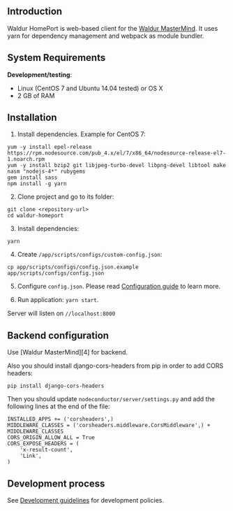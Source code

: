 ## Introduction

Waldur HomePort is web-based client for the [Waldur MasterMind][1].
It uses yarn for dependency management and webpack as module bundler.

## System Requirements

__Development/testing__:

- Linux (CentOS 7 and Ubuntu 14.04 tested) or OS X
- 2 GB of RAM

## Installation


1. Install dependencies. Example for CentOS 7:
```
yum -y install epel-release https://rpm.nodesource.com/pub_4.x/el/7/x86_64/nodesource-release-el7-1.noarch.rpm
yum -y install bzip2 git libjpeg-turbo-devel libpng-devel libtool make nasm "nodejs-4*" rubygems
gem install sass
npm install -g yarn
```

2. Clone project and go to its folder:
```
git clone <repository-url>
cd waldur-homeport
```

3. Install dependencies:
```
yarn
```

4. Create `/app/scripts/configs/custom-config.json`:
```
cp app/scripts/configs/config.json.example app/scripts/configs/config.json
```

5. Configure `config.json`. Please read [Configuration guide](docs/config.md) to learn more.

6. Run application: `yarn start`.

Server will listen on `//localhost:8000`

## Backend configuration

Use [Waldur MasterMind][4] for backend.

Also you should install django-cors-headers from pip in order to add CORS headers:

```
pip install django-cors-headers
```

Then you should update `nodeconductor/server/settings.py` and add the following 
lines at the end of the file:

```
INSTALLED_APPS += ('corsheaders',)
MIDDLEWARE_CLASSES = ('corsheaders.middleware.CorsMiddleware',) + MIDDLEWARE_CLASSES
CORS_ORIGIN_ALLOW_ALL = True
CORS_EXPOSE_HEADERS = (
    'x-result-count',
    'Link',
)
```

## Development process

See [Development guidelines](docs/development_guideline.md) for development policies.

[1]: https://github.com/opennode/nodeconductor-assembly-waldur
